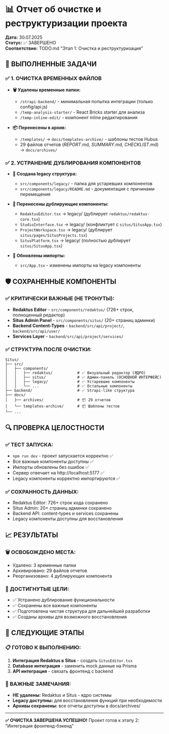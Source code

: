 # 📊 Отчет об очистке и реструктуризации проекта

**Дата:** 30.07.2025  
**Статус:** ✅ ЗАВЕРШЕНО  
**Соответствие:** TODO.md "Этап 1: Очистка и реструктуризация"

## 🎯 ВЫПОЛНЕННЫЕ ЗАДАЧИ

### ✅ 1. ОЧИСТКА ВРЕМЕННЫХ ФАЙЛОВ

- **🗑️ Удалены временные папки:**
  - `/strapi-backend/` - минимальная попытка интеграции (только config/api.js)
  - `/temp-analysis-starter/` - React Bricks starter для анализа
  - `/temp-inline-edit/` - компонент inline редактирования

- **📦 Перенесены в архив:**
  - `/templates/` → `docs/templates-archive/` - шаблоны тестов Hubus
  - 29 файлов отчетов (_REPORT_.md, _SUMMARY_.md, _CHECKLIST_.md) → `docs/archives/`

### ✅ 2. УСТРАНЕНИЕ ДУБЛИРОВАНИЯ КОМПОНЕНТОВ

- **📁 Создана legacy структура:**
  - `src/components/legacy/` - папка для устаревших компонентов
  - `src/components/legacy/README.md` - документация с причинами перемещения

- **📄 Перенесены дублирующие компоненты:**
  - `RedaktusEditor.tsx` → legacy/ (дублирует `redaktus/redaktus-core.tsx`)
  - `StudioInterface.tsx` → legacy/ (конфликтует с `situs/SitusApp.tsx`)
  - `ProjectWorkspace.tsx` → legacy/ (дублирует `situs/pages/SitusProjects.tsx`)
  - `SitusPlatform.tsx` → legacy/ (полностью дублирует `situs/SitusApp.tsx`)

- **🔄 Обновлены импорты:**
  - `src/App.tsx` - изменены импорты на legacy компоненты

## 🛡️ СОХРАНЕННЫЕ КОМПОНЕНТЫ

### ✅ КРИТИЧЕСКИ ВАЖНЫЕ (НЕ ТРОНУТЫ):

- **Redaktus Editor** - `src/components/redaktus/` (726+ строк, полноценный редактор)
- **Situs Admin Panel** - `src/components/situs/` (20+ страниц админки)
- **Backend Content-Types** - `backend/src/api/project/`, `backend/src/api/user/`
- **Services Layer** - `backend/src/api/project/services/`

### ✅ СТРУКТУРА ПОСЛЕ ОЧИСТКИ:

```
Situs/
├── src/
│   ├── components/
│   │   ├── redaktus/           # ✅ Визуальный редактор (ЯДРО)
│   │   ├── situs/              # ✅ Админ-панель (ОСНОВНОЙ ИНТЕРФЕЙС)
│   │   ├── legacy/             # ✅ Устаревшие компоненты
│   │   └── ...                 # ✅ Остальные компоненты
├── backend/                    # ✅ Strapi-like структура
├── docs/
│   ├── archives/               # 📦 29 отчетов
│   └── templates-archive/      # 📦 Шаблоны тестов
└── ...
```

## 🔍 ПРОВЕРКА ЦЕЛОСТНОСТИ

### ✅ ТЕСТ ЗАПУСКА:

- `npm run dev` - проект запускается корректно ✅
- Все важные компоненты доступны ✅
- Импорты обновлены без ошибок ✅
- Сервер отвечает на http://localhost:5177 ✅
- Legacy компоненты корректно импортируются ✅

### ✅ СОХРАННОСТЬ ДАННЫХ:

- Redaktus Editor: 726+ строк кода сохранено
- Situs Admin: 20+ страниц админки сохранено
- Backend API: content-types и services сохранены
- Legacy компоненты доступны для восстановления

## 📈 РЕЗУЛЬТАТЫ

### 🗑️ ОСВОБОЖДЕНО МЕСТА:

- Удалено: 3 временные папки
- Архивировано: 29 файлов отчетов
- Реорганизовано: 4 дублирующих компонента

### 🎯 ДОСТИГНУТЫЕ ЦЕЛИ:

- ✅ Устранено дублирование функциональности
- ✅ Сохранены все важные компоненты
- ✅ Подготовлена чистая структура для дальнейшей разработки
- ✅ Созданы архивы для возможного восстановления

## 🔄 СЛЕДУЮЩИЕ ЭТАПЫ

### 📋 ГОТОВО К ВЫПОЛНЕНИЮ:

1. **Интеграция Redaktus в Situs** - создать `SitusEditor.tsx`
2. **Database интеграция** - заменить mock данные на Prisma
3. **API интеграция** - связать фронтенд с backend

### 🚨 ВАЖНЫЕ ЗАМЕЧАНИЯ:

- **НЕ удалены:** Redaktus и Situs - ядро системы
- **Legacy доступны:** для восстановления функций при необходимости
- **Архивы сохранены:** все отчеты доступны в docs/archives/

---

**✅ ОЧИСТКА ЗАВЕРШЕНА УСПЕШНО!**
Проект готов к этапу 2: "Интеграция фронтенд-бэкенд"
